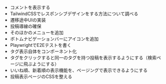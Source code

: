 - コメントを表示する
- TailwindCSSでレスポンシブデザインをする方法について調べる
- 遷移途中UIの実装
- 投稿導線の確保
- そのほかのメニューを追加
- ボトムナビゲーションバーにアイコンを追加
- PlaywrightでE2Eテストを書く
- タグ表示自体をコンポーネント化
- タグをクリックすると同一のタグを持つ投稿を表示するようにする（検索ページに飛ぶようにする）
- いいね順、新着順の表示機能を、ページングで表示できるようにする
- 投稿表示ページのCSSを整える